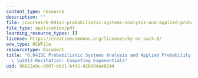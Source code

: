 ```yaml
---
content_type: resource
description: ''
file: /courses/6-041sc-probabilistic-systems-analysis-and-applied-probability-fall-2013/98922a9cd007bb11bfd542b08da48244_MIT6_041SCF13_Competing_Exponentials_300k.pdf
file_type: application/pdf
learning_resource_types: []
license: https://creativecommons.org/licenses/by-nc-sa/4.0/
ocw_type: OCWFile
resourcetype: Document
title: "6.041SC Probabilistic Systems Analysis and Applied Probability, Fall 2013Transcript\
  \ \u2013 Recitation: Competing Exponentials"
uid: 98922a9c-d007-bb11-bfd5-42b08da48244
---
```

